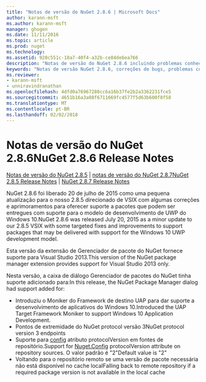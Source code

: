 ```yaml
---
title: "Notas de versão do NuGet 2.8.6 | Microsoft Docs"
author: karann-msft
ms.author: karann-msft
manager: ghogen
ms.date: 11/11/2016
ms.topic: article
ms.prod: nuget
ms.technology: 
ms.assetid: 920c551c-18a7-40f4-a32b-ce84de6ea766
description: "Notas de versão do NuGet 2.8.6 incluindo problemas conhecidos, correções de bug, recursos adicionados e DCRs."
keywords: "Notas de versão NuGet 2.8.6, correções de bugs, problemas conhecidos, adicionaram recursos, DCRs"
ms.reviewer:
- karann-msft
- unniravindranathan
ms.openlocfilehash: 4dfd0a76967280cc6a16b37fe2b2a3362231fce5
ms.sourcegitcommit: 4651b16a3a08f6711669fc4577f5d63b600f8f58
ms.translationtype: MT
ms.contentlocale: pt-BR
ms.lasthandoff: 02/02/2018
---
```

# <a name="nuget-286-release-notes"></a><span data-ttu-id="7a98f-104">Notas de versão do NuGet 2.8.6</span><span class="sxs-lookup"><span data-stu-id="7a98f-104">NuGet 2.8.6 Release Notes</span></span>

<span data-ttu-id="7a98f-105">[Notas de versão do NuGet 2.8.5](../release-notes/nuget-2.8.5.md) | [notas de versão do NuGet 2.8.7](../release-notes/nuget-2.8.7.md)</span><span class="sxs-lookup"><span data-stu-id="7a98f-105">[NuGet 2.8.5 Release Notes](../release-notes/nuget-2.8.5.md) | [NuGet 2.8.7 Release Notes](../release-notes/nuget-2.8.7.md)</span></span>

<span data-ttu-id="7a98f-106">NuGet 2.8.6 foi liberado 20 de julho de 2015 como uma pequena atualização para o nosso 2.8.5 direcionado de VSIX com algumas correções e aprimoramentos para oferecer suporte a pacotes que podem ser entregues com suporte para o modelo de desenvolvimento de UWP do Windows 10.</span><span class="sxs-lookup"><span data-stu-id="7a98f-106">NuGet 2.8.6 was released July 20, 2015 as a minor update to our 2.8.5 VSIX with some targeted fixes and improvements to support packages that may be delivered with support for the Windows 10 UWP development model.</span></span>

<span data-ttu-id="7a98f-107">Esta versão da extensão de Gerenciador de pacote do NuGet fornece suporte para Visual Studio 2013.</span><span class="sxs-lookup"><span data-stu-id="7a98f-107">This version of the NuGet package manager extension provides support for Visual Studio 2013 only.</span></span>

<span data-ttu-id="7a98f-108">Nesta versão, a caixa de diálogo Gerenciador de pacotes do NuGet tinha suporte adicionado para:</span><span class="sxs-lookup"><span data-stu-id="7a98f-108">In this release, the NuGet Package Manager dialog had support added for:</span></span>

* <span data-ttu-id="7a98f-109">Introduziu o Moniker do Framework de destino UAP para dar suporte a desenvolvimento de aplicativos do Windows 10.</span><span class="sxs-lookup"><span data-stu-id="7a98f-109">Introduced the UAP Target Framework Moniker to support Windows 10 Application Development.</span></span>
* <span data-ttu-id="7a98f-110">Pontos de extremidade do NuGet protocol versão 3</span><span class="sxs-lookup"><span data-stu-id="7a98f-110">NuGet protocol version 3 endpoints</span></span>
* <span data-ttu-id="7a98f-111">Suporte para [config](../consume-packages/configuring-nuget-behavior.md) atributo protocolVersion em fontes de repositório.</span><span class="sxs-lookup"><span data-stu-id="7a98f-111">Support for [Nuget.Config](../consume-packages/configuring-nuget-behavior.md) protocolVersion attribute on repository sources.</span></span> <span data-ttu-id="7a98f-112">O valor padrão é "2"</span><span class="sxs-lookup"><span data-stu-id="7a98f-112">Default value is "2"</span></span>
* <span data-ttu-id="7a98f-113">Voltando para o repositório remoto se uma versão de pacote necessária não está disponível no cache local</span><span class="sxs-lookup"><span data-stu-id="7a98f-113">Falling back to remote repository if a required package version is not available in the local cache</span></span>